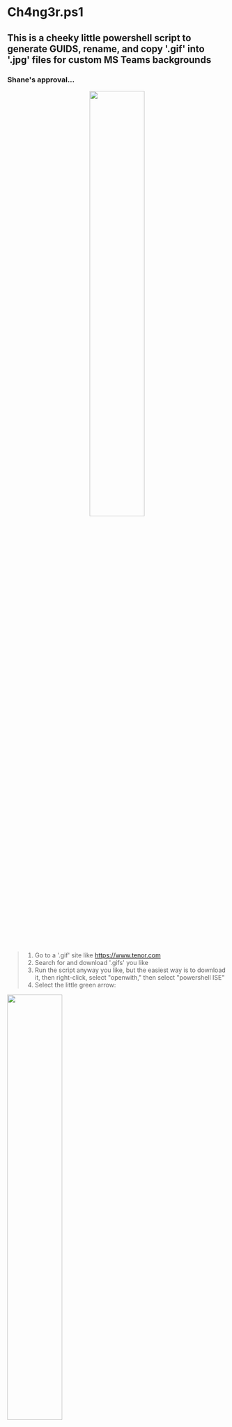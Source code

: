 # Ch4ng3r.ps1

## This is a cheeky little powershell script to generate GUIDS, rename, and copy '.gif' into '.jpg' files for custom MS Teams backgrounds

### Shane's approval...
<p align="center">
<img width=50% height=50% src=https://github.com/Cyb3rW1LL/t34ms/assets/39623516/c366e763-8cee-45c1-8baf-4f50f25b587d>
</p>


###
> 1. Go to a '.gif' site like https://www.tenor.com
> 2. Search for and download '.gifs' you like
> 3. Run the script anyway you like, but the easiest way is to download it, then right-click, select "openwith," then select "powershell ISE"
> 4. Select the little green arrow: 
<p alignt="left">
<img width=50% height=50% src=https://github.com/Cyb3rW1LL/t34ms/assets/39623516/28437919-ba3c-4864-89b4-ce1585e4167f>
</p>

> 5. Then select "Yes" when the prompt for powershell opens to allow the script to run as administrator (It will be fine, you can copy this script into an NLP service like OpenAI Chat-GPT, MS Copilot, or Google Gemini, etc)
> 6. Now, move your '.gifs' into the "Teams_Gifs" folder that opens when you run the script and delete the originals from your downloads folder
> 7. In the powershell terminal, press lowercase 'y' when you are finished and nothing else!
> 8. The script will complete execution and your backgrounds will be in your Teams folder
> 9. Finally, when you open Teams, before you join a call or during, go to your "video effects and settings" icon or locate it in-call by way of the "..." option on your toolbar near the top of the Teams window (it says "More" underneath it), and choose the new custom background you want tehn apply it
> 10. You're welcome... 
